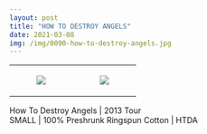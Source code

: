 ```yaml
---
layout: post
title: "HOW TO DESTROY ANGELS"
date: 2021-03-08
img: /img/0090-how-to-destroy-angels.jpg
---
```




<table style="width:100%;"><tr><td style="vertical-align:top;">
      <figure class="tmblr-full" data-orig-height="2048" data-orig-width="1365" data-orig-src="https://concertshirts.netlify.app/shirts/0090/0090-01.jpg"><img src="https://64.media.tumblr.com/701d798128892cfd3b4e7c77d54d4163/f271961406fa3c78-c9/s540x810/4ce2e2cc61512f2c80db1c1d28bb95beb3544b9e.jpg" data-orig-height="2048" data-orig-width="1365" data-orig-src="https://concertshirts.netlify.app/shirts/0090/0090-01.jpg"/></figure></td>
    <td style="vertical-align:top;">
      <figure class="tmblr-full" data-orig-height="2048" data-orig-width="1365" data-orig-src="https://concertshirts.netlify.app/shirts/0090/0090-02.jpg"><img src="https://64.media.tumblr.com/2b69323d0531131d94d46427945a9969/f271961406fa3c78-15/s540x810/f44c3579ee2c32de2418ad144046e59faf9bab59.jpg" data-orig-height="2048" data-orig-width="1365" data-orig-src="https://concertshirts.netlify.app/shirts/0090/0090-02.jpg"/></figure></td>
  </tr></table><p>
  How To Destroy Angels | 2013 Tour<br/>SMALL | 100% Preshrunk Ringspun Cotton | HTDA
</p>
